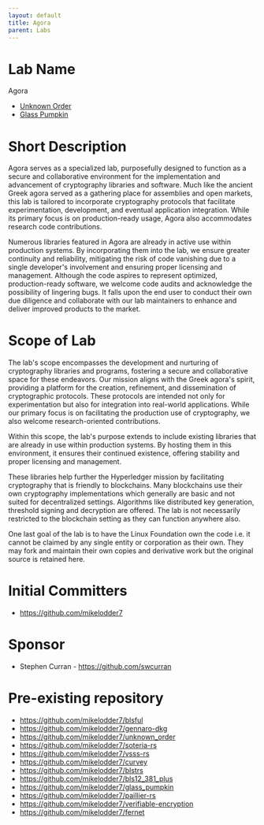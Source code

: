 ```yaml
---
layout: default
title: Agora
parent: Labs
---
```

# Lab Name
Agora

* [Unknown Order](https://github.com/hyperledger-labs/agora-unknown_order)
* [Glass Pumpkin](https://github.com/hyperledger-labs/agora-glass_pumpkin)

# Short Description
Agora serves as a specialized lab, purposefully designed to function as a secure and collaborative environment for the 
implementation and advancement of cryptography libraries and software. 
Much like the ancient Greek agora served as a gathering place for assemblies and open markets, this lab is tailored 
to incorporate cryptography protocols that facilitate experimentation, development, and eventual application integration. 
While its primary focus is on production-ready usage, Agora also accommodates research code contributions.

Numerous libraries featured in Agora are already in active use within production systems. 
By incorporating them into the lab, we ensure greater continuity and reliability, 
mitigating the risk of code vanishing due to a single developer's involvement and ensuring proper licensing and management. 
Although the code aspires to represent optimized, production-ready software, we welcome code audits and acknowledge the possibility of lingering bugs. 
It falls upon the end user to conduct their own due diligence and collaborate with our lab maintainers to enhance and deliver improved products to the market.

# Scope of Lab
The lab's scope encompasses the development and nurturing of cryptography libraries and programs, fostering a secure and collaborative space for these endeavors. Our mission aligns with the Greek agora's spirit, providing a platform for the creation, refinement, and dissemination of cryptographic protocols. These protocols are intended not only for experimentation but also for integration into real-world applications. While our primary focus is on facilitating the production use of cryptography, we also welcome research-oriented contributions.

Within this scope, the lab's purpose extends to include existing libraries that are already in use within production systems. 
By hosting them in this environment, it ensures their continued existence, offering stability and proper licensing and management. 

These libraries help further the Hyperledger mission by facilitating cryptography that is friendly to blockchains.
Many blockchains use their own cryptography implementations which generally are basic and not suited for decentralized
settings. Algorithms like distributed key generation, threshold signing and decryption are offered. The lab is not
necessarily restricted to the blockchain setting as they can function anywhere also.

One last goal of the lab is to have the Linux Foundation own the code i.e. it cannot be claimed by any single entity or
corporation as their own. They may fork and maintain their own copies and derivative work but the original source
is retained here.

# Initial Committers
- https://github.com/mikelodder7

# Sponsor
- Stephen Curran - https://github.com/swcurran

# Pre-existing repository
- https://github.com/mikelodder7/blsful
- https://github.com/mikelodder7/gennaro-dkg
- https://github.com/mikelodder7/unknown_order
- https://github.com/mikelodder7/soteria-rs
- https://github.com/mikelodder7/vsss-rs
- https://github.com/mikelodder7/curvey
- https://github.com/mikelodder7/blstrs
- https://github.com/mikelodder7/bls12_381_plus
- https://github.com/mikelodder7/glass_pumpkin
- https://github.com/mikelodder7/paillier-rs
- https://github.com/mikelodder7/verifiable-encryption
- https://github.com/mikelodder7/fernet
